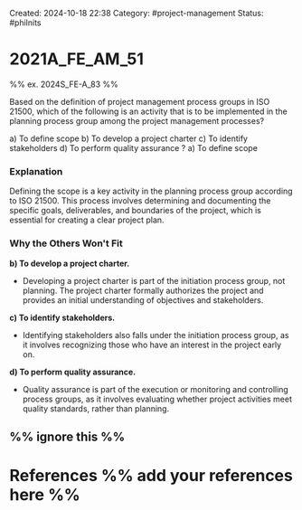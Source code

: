 Created: 2024-10-18 22:38
Category:  #project-management 
Status: #philnits



# 2021A_FE_AM_51

%% ex. 2024S_FE-A_83 %%

Based on the definition of project management process groups in ISO 21500, which of the following is an activity that is to be implemented in the planning process group among the project management processes? 

a) To define scope
b) To develop a project charter
c) To identify stakeholders 
d) To perform quality assurance
? 
a) To define scope
### Explanation

Defining the scope is a key activity in the planning process group according to ISO 21500. This process involves determining and documenting the specific goals, deliverables, and boundaries of the project, which is essential for creating a clear project plan.

### Why the Others Won't Fit

**b) To develop a project charter.**

- Developing a project charter is part of the initiation process group, not planning. The project charter formally authorizes the project and provides an initial understanding of objectives and stakeholders.

**c) To identify stakeholders.**

- Identifying stakeholders also falls under the initiation process group, as it involves recognizing those who have an interest in the project early on.

**d) To perform quality assurance.**

- Quality assurance is part of the execution or monitoring and controlling process groups, as it involves evaluating whether project activities meet quality standards, rather than planning.




%% ignore this %%
---









# References %% add your references here %%

